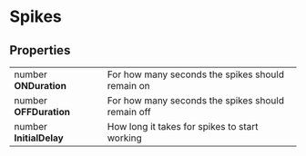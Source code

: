 # Spikes

## Properties
| | |
| -------- | ------- |
| number <b>ONDuration</b> | For how many seconds the spikes should remain on |
| number <b>OFFDuration</b> | For how many seconds the spikes should remain off |
| number <b>InitialDelay</b> | How long it takes for spikes to start working |